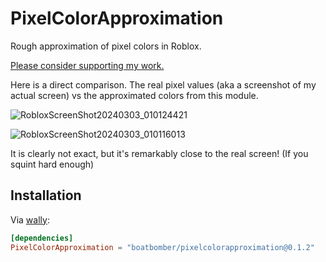 # PixelColorApproximation

Rough approximation of pixel colors in Roblox.

[Please consider supporting my work.](https://github.com/sponsors/boatbomber)

Here is a direct comparison. The real pixel values (aka a screenshot of my actual screen) vs the approximated colors from this module.

![RobloxScreenShot20240303_010124421](https://github.com/boatbomber/PixelColorApproximation/assets/40185666/8caf724d-06bd-4519-bb7b-e4264938e3e1)

![RobloxScreenShot20240303_010116013](https://github.com/boatbomber/PixelColorApproximation/assets/40185666/0b6af504-1203-4b35-9f3e-38d1e1bf31aa)

It is clearly not exact, but it's remarkably close to the real screen! (If you squint hard enough)

## Installation

Via [wally](https://wally.run):

```toml
[dependencies]
PixelColorApproximation = "boatbomber/pixelcolorapproximation@0.1.2"
```
